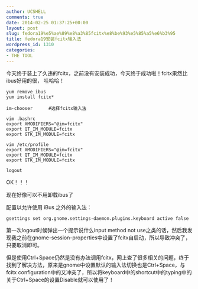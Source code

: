 ```yaml
---
author: UCSHELL
comments: true
date: 2014-02-25 01:37:25+00:00
layout: post
slug: fedora19%e5%ae%89%e8%a3%85fcitx%e8%be%93%e5%85%a5%e6%b3%95
title: fedora19安装fcitx输入法
wordpress_id: 1310
categories:
- THE TOOL
---
```


今天终于装上了久违的fcitx，之前没有安装成功，今天终于成功啦！fcitx果然比ibus好用的很，
哇哈哈！

    
    
    yum remove ibus
    yum install fcitx*
    
    im-chooser      #选择fcitx输入法
    
    vim .bashrc
    export XMODIFIERS="@im=fcitx"
    export QT_IM_MODULE=fcitx
    export GTK_IM_MODULE=fcitx
    
    vim /etc/profile
    export XMODIFIERS="@im=fcitx"
    export QT_IM_MODULE=fcitx
    export GTK_IM_MODULE=fcitx
    
    logout
    
    



OK！！！

现在好像可以不用卸载ibus了

配置以允许使用 iBus 之外的输入法：

	gsettings set org.gnome.settings-daemon.plugins.keyboard active false

第一次logout时候弹出一个提示说什么input method not use之类的话，然后我发现我之前在gnome-session-properties中设置了fcitx自启动，所以导致冲突了，只要取消即可。

但是使用Ctrl+Space仍然是没有办法调用fcitx，网上查了很多相关的问题，终于找到了解决方法，原来是gnome中设置默认的输入法切换也是Ctrl+Space，与fcitx configuration中的又冲突了，所以将keyboard中的shortcut中的typing中的关于Ctrl+Space的设置Disable就可以使用了！
